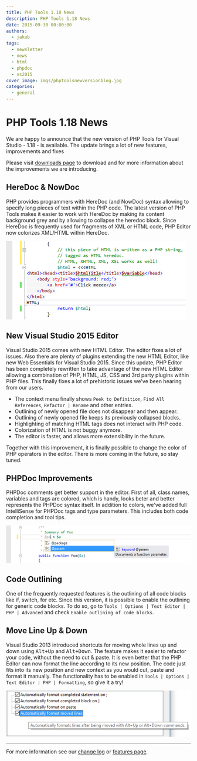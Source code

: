 ```yaml
---
title: PHP Tools 1.18 News
description: PHP Tools 1.18 News
date: 2015-09-30 00:00:00
authors:
  - jakub
tags:
  - newsletter
  - news
  - html
  - phpdoc
  - vs2015
cover_image: imgs/phptoolsnewversionblog.jpg
categories:
  - general
---
```


# PHP Tools 1.18 News

We are happy to announce that the new version of PHP Tools for Visual Studio - 1.18 - is available. The update brings a lot of new features, improvements and fixes

<!-- more -->

Please visit [downloads page](http://www.devsense.com/download) to download and for more information about the improvements we are introducing. 

## HereDoc & NowDoc

PHP provides programmers with HereDoc (and NowDoc) syntax allowing to specify long pieces of text within the PHP code. The latest version of PHP Tools makes it easier to work with HereDoc by making its content background grey and by allowing to collapse the heredoc block.
Since HereDoc is frequently used for fragments of XML or HTML code, PHP Editor now colorizes XML/HTML within HereDoc.

![html-heredoc-colorization](imgs\html-heredoc-colorization.png)

## New Visual Studio 2015 Editor

Visual Studio 2015 comes with new HTML Editor. The editor fixes a lot of issues. Also there are plenty of plugins extending the new HTML Editor, like new Web Essentials for Visual Studio 2015. Since this update, PHP Editor has been completely rewritten to take advantage of the new HTML Editor allowing a combination of PHP, HTML, JS, CSS and 3rd party plugins within PHP files. This finally fixes a lot of prehistoric issues we've been hearing from our users.
- The context menu finally shows `Peek to Definition`, `Find All References`, `Refactor | Rename` and other entries.
- Outlining of newly opened file does not disappear and then appear.
- Outlining of newly opened file keeps its previously collapsed blocks..
- Highlighting of matching HTML tags does not interact with PHP code.
- Colorization of HTML is not buggy anymore.
- The editor is faster, and allows more extensibility in the future.

Together with this improvement, it is finally possible to change the color of PHP operators in the editor. There is more coming in the future, so stay tuned.

## PHPDoc Improvements

PHPDoc comments get better support in the editor. First of all, class names, variables and tags are colored, which is handy, looks beter and better represents the PHPDoc syntax itself. In addition to colors, we've added full IntelliSense for PHPDoc tags and type parameters. This includes both code completion and tool tips.

![phpdoc-intellisense](imgs\phpdoc-intellisense.png)

## Code Outlining

One of the frequently requested features is the outlining of all code blocks like if, switch, for etc. Since this version, it is possible to enable the outlining for generic code blocks. To do so, go to `Tools | Options | Text Editor | PHP | Advanced` and check `Enable outlining of code blocks`.

## Move Line Up & Down
Visual Studio 2013 introduced shortcuts for moving whole lines up and down using <kbd>Alt+Up</kbd> and <kbd>Alt+Down</kbd>. The feature makes it easier to refactor your code, without the need to cut & paste.
It is even better that the PHP Editor can now format the line according to its new position. The code just fits into its new position and new context as you would cut, paste and format it manually. The functionality has to be enabled in `Tools | Options | Text Editor | PHP | Formatting`, so give it a try!

![format-moveline-options](imgs\format-moveline-options.png)

---

For more information see our [change log](http://www.devsense.com/download) or [features page](http://www.devsense.com/features).